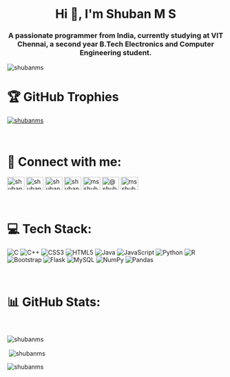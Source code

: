 <h1 align="center">Hi 👋, I'm Shuban M S</h1>
<h3 align="center">A passionate programmer from India, currently studying at VIT Chennai, a second year B.Tech Electronics and Computer Engineering student.</h3>

<p align="left"> <img src="https://komarev.com/ghpvc/?username=shubanms&label=Profile%20views&color=0e75b6&style=flat" alt="shubanms" /> </p>

# 🏆 GitHub Trophies 
<p align="left"> <a href="https://github.com/ryo-ma/github-profile-trophy"><img src="https://github-profile-trophy.vercel.app/?username=shubanms" alt="shubanms" /></a> </p>

<br>

# 🤝 Connect with me:
<p align="left">
<a href="https://twitter.com/shubanms1" target="blank"><img align="center" src="https://raw.githubusercontent.com/rahuldkjain/github-profile-readme-generator/master/src/images/icons/Social/twitter.svg" alt="shubanms1" height="30" width="40" /></a>
<a href="https://stackoverflow.com/users/shuban-ms" target="blank"><img align="center" src="https://raw.githubusercontent.com/rahuldkjain/github-profile-readme-generator/master/src/images/icons/Social/stack-overflow.svg" alt="shuban-ms" height="30" width="40" /></a>
<a href="https://kaggle.com/shubanms" target="blank"><img align="center" src="https://raw.githubusercontent.com/rahuldkjain/github-profile-readme-generator/master/src/images/icons/Social/kaggle.svg" alt="shubanms" height="30" width="40" /></a>
<a href="https://instagram.com/shuban_ms" target="blank"><img align="center" src="https://raw.githubusercontent.com/rahuldkjain/github-profile-readme-generator/master/src/images/icons/Social/instagram.svg" alt="shuban_ms" height="30" width="40" /></a>
<a href="https://www.hackerrank.com/msshuban4" target="blank"><img align="center" src="https://raw.githubusercontent.com/rahuldkjain/github-profile-readme-generator/master/src/images/icons/Social/hackerrank.svg" alt="msshuban4" height="30" width="40" /></a>
<a href="https://www.hackerearth.com/@shuban" target="blank"><img align="center" src="https://raw.githubusercontent.com/rahuldkjain/github-profile-readme-generator/master/src/images/icons/Social/hackerearth.svg" alt="@shuban" height="30" width="40" /></a>
<a href="https://auth.geeksforgeeks.org/user/msshuban4" target="blank"><img align="center" src="https://raw.githubusercontent.com/rahuldkjain/github-profile-readme-generator/master/src/images/icons/Social/geeks-for-geeks.svg" alt="msshuban4" height="30" width="40" /></a>
</p>

<br>

# 💻 Tech Stack:
![C](https://img.shields.io/badge/c-%2300599C.svg?style=flat&logo=c&logoColor=white) ![C++](https://img.shields.io/badge/c++-%2300599C.svg?style=flat&logo=c%2B%2B&logoColor=white) ![CSS3](https://img.shields.io/badge/css3-%231572B6.svg?style=flat&logo=css3&logoColor=white) ![HTML5](https://img.shields.io/badge/html5-%23E34F26.svg?style=flat&logo=html5&logoColor=white) ![Java](https://img.shields.io/badge/java-%23ED8B00.svg?style=flat&logo=java&logoColor=white) ![JavaScript](https://img.shields.io/badge/javascript-%23323330.svg?style=flat&logo=javascript&logoColor=%23F7DF1E) ![Python](https://img.shields.io/badge/python-3670A0?style=flat&logo=python&logoColor=ffdd54) ![R](https://img.shields.io/badge/r-%23276DC3.svg?style=flat&logo=r&logoColor=white) ![Bootstrap](https://img.shields.io/badge/bootstrap-%23563D7C.svg?style=flat&logo=bootstrap&logoColor=white) ![Flask](https://img.shields.io/badge/flask-%23000.svg?style=flat&logo=flask&logoColor=white) ![MySQL](https://img.shields.io/badge/mysql-%2300f.svg?style=flat&logo=mysql&logoColor=white) ![NumPy](https://img.shields.io/badge/numpy-%23013243.svg?style=flat&logo=numpy&logoColor=white) ![Pandas](https://img.shields.io/badge/pandas-%23150458.svg?style=flat&logo=pandas&logoColor=white)

<br>

# 📊 GitHub Stats:
<br>
<p><img align="left" src="https://github-readme-stats.vercel.app/api/top-langs?username=shubanms&show_icons=true&locale=en&layout=compact" alt="shubanms" /></p>

<br>

<p>&nbsp;<img align="center" src="https://github-readme-stats.vercel.app/api?username=shubanms&show_icons=true&locale=en" alt="shubanms" /></p>

<p><img align="center" src="https://github-readme-streak-stats.herokuapp.com/?user=shubanms&" alt="shubanms" /></p>



